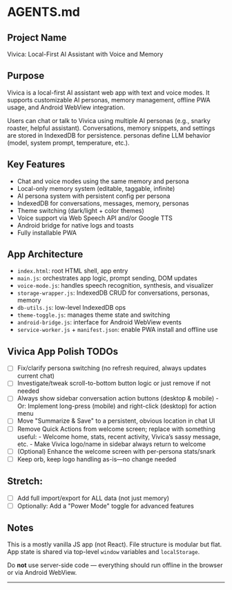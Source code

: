 # AGENTS.md

## Project Name
Vivica: Local-First AI Assistant with Voice and Memory

## Purpose
Vivica is a local-first AI assistant web app with text and voice modes. It supports customizable AI personas, memory management, offline PWA usage, and Android WebView integration.

Users can chat or talk to Vivica using multiple AI personas (e.g., snarky roaster, helpful assistant). Conversations, memory snippets, and settings are stored in IndexedDB for persistence. personas define LLM behavior (model, system prompt, temperature, etc.).

## Key Features
- Chat and voice modes using the same memory and persona
- Local-only memory system (editable, taggable, infinite)
- AI persona system with persistent config per persona
- IndexedDB for conversations, messages, memory, personas
- Theme switching (dark/light + color themes)
- Voice support via Web Speech API and/or Google TTS
- Android bridge for native logs and toasts
- Fully installable PWA

## App Architecture
- `index.html`: root HTML shell, app entry
- `main.js`: orchestrates app logic, prompt sending, DOM updates
- `voice-mode.js`: handles speech recognition, synthesis, and visualizer
- `storage-wrapper.js`: IndexedDB CRUD for conversations, personas, memory
- `db-utils.js`: low-level IndexedDB ops
- `theme-toggle.js`: manages theme state and switching
- `android-bridge.js`: interface for Android WebView events
- `service-worker.js` + `manifest.json`: enable PWA install and offline use

## Vivica App Polish TODOs

- [ ] Fix/clarify persona switching (no refresh required, always updates current chat)
- [ ] Investigate/tweak scroll-to-bottom button logic or just remove if not needed
- [ ] Always show sidebar conversation action buttons (desktop & mobile)
      - Or: Implement long-press (mobile) and right-click (desktop) for action menu
- [ ] Move "Summarize & Save" to a persistent, obvious location in chat UI
- [ ] Remove Quick Actions from welcome screen; replace with something useful:
      - Welcome home, stats, recent activity, Vivica’s sassy message, etc.
      - Make Vivica logo/name in sidebar always return to welcome
- [ ] (Optional) Enhance the welcome screen with per-persona stats/snark
- [ ] Keep orb, keep logo handling as-is—no change needed

## Stretch:
- [ ] Add full import/export for ALL data (not just memory)
- [ ] Optionally: Add a "Power Mode" toggle for advanced features

## Notes
This is a mostly vanilla JS app (not React). File structure is modular but flat. App state is shared via top-level `window` variables and `localStorage`.

Do **not** use server-side code — everything should run offline in the browser or via Android WebView.

---

